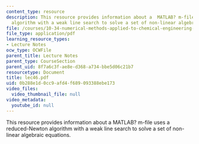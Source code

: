 ```yaml
---
content_type: resource
description: This resource provides information about a  MATLAB? m-file uses a reduced-Newton
  algorithm with a weak line search to solve a set of non-linear algebraic equations.
file: /courses/10-34-numerical-methods-applied-to-chemical-engineering-fall-2005/0b288e1d0cc9afd4f689093388ebe173_lec46.pdf
file_type: application/pdf
learning_resource_types:
- Lecture Notes
ocw_type: OCWFile
parent_title: Lecture Notes
parent_type: CourseSection
parent_uid: 8f7a6c3f-ae8e-d368-a734-bbe5d06c21b7
resourcetype: Document
title: lec46.pdf
uid: 0b288e1d-0cc9-afd4-f689-093388ebe173
video_files:
  video_thumbnail_file: null
video_metadata:
  youtube_id: null
---
```

This resource provides information about a  MATLAB? m-file uses a reduced-Newton algorithm with a weak line search to solve a set of non-linear algebraic equations.

